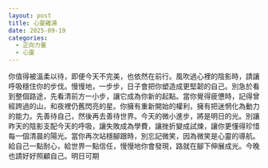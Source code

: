 ```yaml
---
layout: post
title: 心靈雞湯
date: 2025-09-19
categories:
  - 正向力量
  - 心靈
---
```


你值得被溫柔以待，即便今天不完美，也依然在前行。風吹過心裡的陰影時，請讓呼吸穩住你的步伐。慢慢地，一步步，日子會把你塑造成更堅韌的自己。別急於看到整個路途，先看清前方一小步，讓它成為你新的起點。當你覺得疲憊時，記得曾經跨過的山，和夜裡仍舊閃亮的星。你擁有重新開始的權利，擁有把迷惘化為動力的能力。先善待自己，然後再去善待世界。今天的微小進步，將是明日的光。別讓昨天的陰影支配今天的呼吸，讓失敗成為學費，讓挫折變成試煉，讓你更懂得珍惜每一個清晨的陽光。當你再次站穩腳跟時，別忘記微笑，因為微笑是心靈的導航。給自己一點耐心，給世界一點信任，慢慢地你會發現，路就在腳下伸展成光。今晚也請好好照顧自己。明日可期